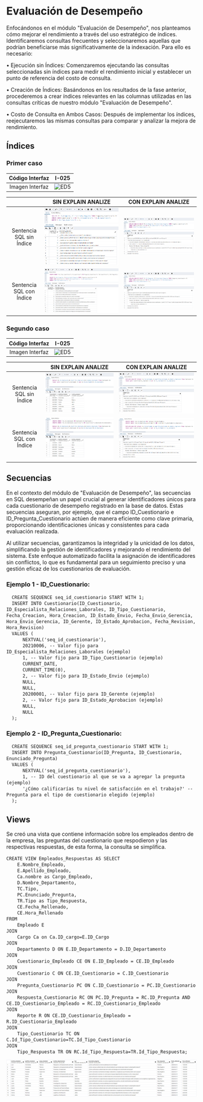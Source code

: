 # Evaluación de Desempeño
Enfocándonos en el módulo "Evaluación de Desempeño", nos planteamos cómo mejorar el rendimiento a través del uso estratégico de índices. Identificaremos consultas frecuentes y seleccionaremos aquellas que podrían beneficiarse más significativamente de la indexación. Para ello es necesario:

• Ejecución sin Índices: Comenzaremos ejecutando las consultas seleccionadas sin índices para medir el rendimiento inicial y establecer un punto de referencia del costo de consulta.

• Creación de Índices: Basándonos en los resultados de la fase anterior, procederemos a crear índices relevantes en las columnas utilizadas en las consultas críticas de nuestro módulo "Evaluación de Desempeño".

• Costo de Consulta en Ambos Casos: Después de implementar los índices, reejecutaremos las mismas consultas para comparar y analizar la mejora de rendimiento.

## Índices
### Primer caso
| **Código Interfaz** | **I-025** |
|:-------------------:|:---------:|
|          Imagen Interfaz           |     ![ED5](../../../CAP4/Imagenes/ED2.png)      |

|                          | **SIN EXPLAIN ANALIZE** | **CON EXPLAIN ANALIZE** |
|:------------------------:|:-----------------------:|:-----------------------:|
| Sentencia SQL sin Índice |        ![I1_1](I1_1.png)                  |           ![I1_2](I1_2.png)                 |
| Sentencia SQL con Índice |             ![I1_3](I1_3.png)               |            ![I1_4](I1_4.png)                |

### Segundo caso
| **Código Interfaz** | **I-025** |
|:-------------------:|:---------:|
|          Imagen Interfaz           |     ![ED5](../../../CAP4/Imagenes/ED5.png)      |

|                          | **SIN EXPLAIN ANALIZE** | **CON EXPLAIN ANALIZE** |
|:------------------------:|:-----------------------:|:-----------------------:|
| Sentencia SQL sin Índice |        ![I2_1](I2_1.png)                  |           ![I2_2](I2_2.png)                 |
| Sentencia SQL con Índice |             ![I2_3](I2_3.png)               |            ![I2_4](I2_4.png)                |

## Secuencias
En el contexto del módulo de "Evaluación de Desempeño", las secuencias en SQL desempeñan un papel crucial al generar identificadores únicos para cada cuestionario de desempeño registrado en la base de datos. Estas secuencias aseguran, por ejemplo, que el campo ID_Cuestionario  e ID_Pregunta_Cuestionario actúen de manera eficiente como clave primaria, proporcionando identificaciones únicas y consistentes para cada evaluación realizada.

Al utilizar secuencias, garantizamos la integridad y la unicidad de los datos, simplificando la gestión de identificadores y mejorando el rendimiento del sistema. Este enfoque automatizado facilita la asignación de identificadores sin conflictos, lo que es fundamental para un seguimiento preciso y una gestión eficaz de los cuestionarios de evaluación.

### Ejemplo 1 - ID_Cuestionario:
      CREATE SEQUENCE seq_id_cuestionario START WITH 1;
      INSERT INTO Cuestionario(ID_Cuestionario, ID_Especialista_Relaciones_Laborales, ID_Tipo_Cuestionario, Fecha_Creacion, Hora_Creacion, ID_Estado_Envio, Fecha_Envio_Gerencia, Hora_Envio_Gerencia, ID_Gerente, ID_Estado_Aprobacion, Fecha_Revision, Hora_Revision)
      VALUES (
          NEXTVAL('seq_id_cuestionario'),
          20210006, -- Valor fijo para ID_Especialista_Relaciones_Laborales (ejemplo)
          1, -- Valor fijo para ID_Tipo_Cuestionario (ejemplo)
          CURRENT_DATE,
          CURRENT_TIME(0),
          2, -- Valor fijo para ID_Estado_Envio (ejemplo)
          NULL,
          NULL,
          20200001, -- Valor fijo para ID_Gerente (ejemplo)
          2, -- Valor fijo para ID_Estado_Aprobacion (ejemplo)
          NULL,
          NULL
      );

### Ejemplo 2 - ID_Pregunta_Cuestionario:
      CREATE SEQUENCE seq_id_pregunta_cuestionario START WITH 1;
      INSERT INTO Pregunta_Cuestionario(ID_Pregunta, ID_Cuestionario, Enunciado_Pregunta)
      VALUES (
          NEXTVAL('seq_id_pregunta_cuestionario'),
          1, -- ID del cuestionario al que se va a agregar la pregunta (ejemplo)
          '¿Cómo calificarías tu nivel de satisfacción en el trabajo?' -- Pregunta para el tipo de cuestionario elegido (ejemplo)
      );

## Views
Se creó una vista que contiene información sobre los empleados dentro de la empresa, las preguntas del cuestionario que respodieron y las respectivas respuestas, de esta forma, la consulta se simplifica. 

    CREATE VIEW Empleados_Respuestas AS SELECT 
    	E.Nombre_Empleado,
    	E.Apellido_Empleado,
    	Ca.nombre as Cargo_Empleado,
    	D.Nombre_Departamento,
    	TC.Tipo,
    	PC.Enunciado_Pregunta, 
    	TR.Tipo as Tipo_Respuesta,
    	CE.Fecha_Rellenado,
    	CE.Hora_Rellenado
    FROM 
    	Empleado E
    JOIN 
    	Cargo Ca on Ca.ID_cargo=E.ID_Cargo
    JOIN 
    	Departamento D ON E.ID_Departamento = D.ID_Departamento
    JOIN 
    	Cuestionario_Empleado CE ON E.ID_Empleado = CE.ID_Empleado
    JOIN 
    	Cuestionario C ON CE.ID_Cuestionario = C.ID_Cuestionario
    JOIN 
    	Pregunta_Cuestionario PC ON C.ID_Cuestionario = PC.ID_Cuestionario
    JOIN 
    	Respuesta_Cuestionario RC ON PC.ID_Pregunta = RC.ID_Pregunta AND CE.ID_Cuestionario_Empleado = RC.ID_Cuestionario_Empleado
    JOIN 
    	Reporte R ON CE.ID_Cuestionario_Empleado = R.ID_Cuestionario_Empleado
    JOIN
    	Tipo_Cuestionario TC ON C.Id_Tipo_Cuestionario=TC.Id_Tipo_Cuestionario
    JOIN
    	Tipo_Respuesta TR ON RC.Id_Tipo_Respuesta=TR.Id_Tipo_Respuesta;

![View1](View1.png)     
